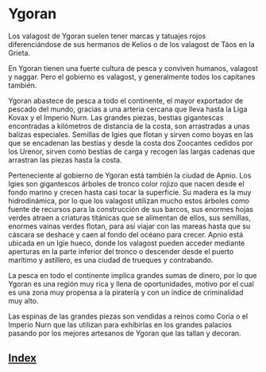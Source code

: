 # Ygoran

Los valagost de Ygoran suelen tener marcas y tatuajes rojos diferenciándose de sus hermanos de Kelios o de los valagost de Táos en la Grieta.

En Ygoran tienen una fuerte cultura de pesca y conviven humanos, valagost y naggar. Pero el gobierno es valagost, y generalmente todos los capitanes también.

Ygoran abastece de pesca a todo el continente, el mayor exportador de pescado del mundo, gracias a una arteria cercana que lleva hasta la Liga Kovax y el Imperio Nurn.
Las grandes piezas, bestias gigantescas encontradas a kilómetros de distancia de la costa, son arrastradas a unas balizas especiales. Semillas de Igies que flotan y sirven como boyas en las que se encadenan las bestias y desde la costa dos Zoocantes cedidos por los Urenor, sirven como bestias de carga y recogen las largas cadenas que arrastran las piezas hasta la costa.

Perteneciente al gobierno de Ygoran está también la ciudad de Apnio. Los Igies son gigantescos árboles de tronco color rojizo que nacen desde el fondo marino y crecen hasta casi tocar la superficie.
Su madera es la muy hidrodinámica, por lo que los valagost utilizan mucho estos árboles como fuente de recursos para la construcción de sus barcos, sus enormes hojas verdes atraen a criaturas titánicas que se alimentan de ellos, sus semillas, enormes vainas verdes flotan, para así viajar con las mareas hasta que su cáscara se deshace y caen al fondo del océano para crecer.
Apnio está ubicada en un Igie hueco, donde los valagost pueden acceder mediante aperturas en la parte inferior del tronco o descender desde el puerto marítimo y astillero, es una ciudad de trueques y contrabando.

La pesca en todo el continente implica grandes sumas de dinero, por lo que Ygoran es una región muy rica y llena de oportunidades, motivo por el cual es una zona muy propensa a la piratería y con un índice de criminalidad muy alto.

Las espinas de las grandes piezas son vendidas a reinos como Coria o el Imperio Nurn que las utilizan para exhibirlas en los grandes palacios pasando por los mejores artesanos de Ygoran que las tallan y decoran.

## [Index](./README.md)